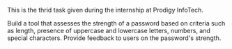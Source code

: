 This is the thrid task given during the internship at Prodigy InfoTech.

Build a tool that assesses the strength of a password based on criteria such as length, presence of uppercase and lowercase letters, numbers, and special characters. Provide feedback to users on the password's strength.
